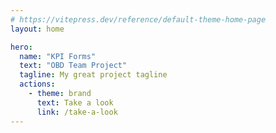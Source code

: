 ```yaml
---
# https://vitepress.dev/reference/default-theme-home-page
layout: home

hero:
  name: "KPI Forms"
  text: "OBD Team Project"
  tagline: My great project tagline
  actions:
    - theme: brand
      text: Take a look
      link: /take-a-look
---
```


